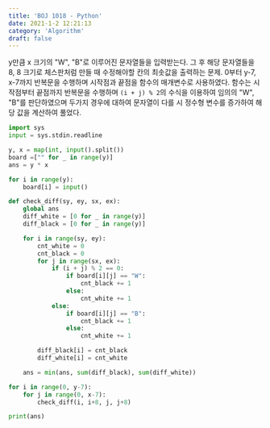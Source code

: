 ```yaml
---
title: 'BOJ 1018 - Python'
date: 2021-1-2 12:21:13
category: 'Algorithm'
draft: false
---
```

y만큼 x 크기의 "W", "B"로 이루어진 문자열들을 입력받는다. 그 후 해당 문자열들을 8, 8 크기로 체스판처럼 만들 때 수정해야할 칸의 최솟값을 출력하는 문제. 0부터 y-7, x-7까지 반복문을 수행하며 시작점과 끝점을 함수의 매개변수로 사용하였다. 함수는 시작점부터 끝점까지 반복문을 수행하며 `(i + j) % 2`의 수식을 이용하여 임의의 "W", "B"를 판단하였으며 두가지 경우에 대하여 문자열이 다를 시 정수형 변수를 증가하여 해당 값을 계산하여 풀었다.
```python
import sys
input = sys.stdin.readline

y, x = map(int, input().split())
board =["" for _ in range(y)]
ans = y * x

for i in range(y):
    board[i] = input()

def check_diff(sy, ey, sx, ex):
    global ans
    diff_white = [0 for _ in range(y)]
    diff_black = [0 for _ in range(y)]

    for i in range(sy, ey):
        cnt_white = 0
        cnt_black = 0
        for j in range(sx, ex):
            if (i + j) % 2 == 0:
                if board[i][j] == "W":
                    cnt_black += 1
                else:
                    cnt_white += 1
            else:
                if board[i][j] == "B":
                    cnt_black += 1
                else:
                    cnt_white += 1

        diff_black[i] = cnt_black
        diff_white[i] = cnt_white

    ans = min(ans, sum(diff_black), sum(diff_white))

for i in range(0, y-7):
    for j in range(0, x-7):
        check_diff(i, i+8, j, j+8)

print(ans)

```